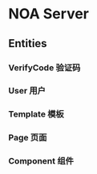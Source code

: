 # NOA Server

## Entities

### VerifyCode 验证码

### User 用户

### Template 模板

### Page 页面

### Component 组件
